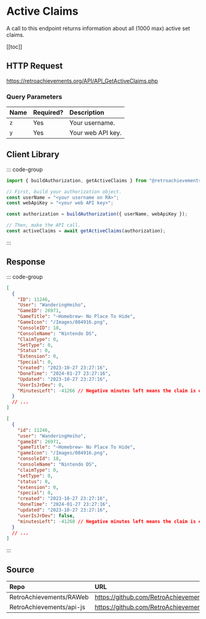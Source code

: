 <script setup>
import SampleRequest from '../components/SampleRequest.vue';
</script>

# Active Claims

A call to this endpoint returns information about all (1000 max) active set claims.

[[toc]]

## HTTP Request

<SampleRequest httpVerb="GET">https://retroachievements.org/API/API_GetActiveClaims.php</SampleRequest>

### Query Parameters

| Name | Required? | Description       |
| :--- | :-------- | :---------------- |
| `z`  | Yes       | Your username.    |
| `y`  | Yes       | Your web API key. |

## Client Library

::: code-group

```ts [NodeJS]
import { buildAuthorization, getActiveClaims } from "@retroachievements/api";

// First, build your authorization object.
const userName = "<your username on RA>";
const webApiKey = "<your web API key>";

const authorization = buildAuthorization({ userName, webApiKey });

// Then, make the API call.
const activeClaims = await getActiveClaims(authorization);
```

:::

## Response

::: code-group

```json [HTTP Response]
[
  {
    "ID": 11246,
    "User": "WanderingHeiho",
    "GameID": 26971,
    "GameTitle": "~Homebrew~ No Place To Hide",
    "GameIcon": "/Images/084916.png",
    "ConsoleID": 18,
    "ConsoleName": "Nintendo DS",
    "ClaimType": 0,
    "SetType": 0,
    "Status": 0,
    "Extension": 0,
    "Special": 0,
    "Created": "2023-10-27 23:27:16",
    "DoneTime": "2024-01-27 23:27:16",
    "Updated": "2023-10-27 23:27:16",
    "UserIsJrDev": 0,
    "MinutesLeft": -41266 // Negative minutes left means the claim is expired.
  }
  // ...
]
```

```json [NodeJS]
[
  {
    "id": 11246,
    "user": "WanderingHeiho",
    "gameId": 26971,
    "gameTitle": "~Homebrew~ No Place To Hide",
    "gameIcon": "/Images/084916.png",
    "consoleId": 18,
    "consoleName": "Nintendo DS",
    "claimType": 0,
    "setType": 0,
    "status": 0,
    "extension": 0,
    "special": 0,
    "created": "2023-10-27 23:27:16",
    "doneTime": "2024-01-27 23:27:16",
    "updated": "2023-10-27 23:27:16",
    "userIsJrDev": false,
    "minutesLeft": -41268 // Negative minutes left means the claim is expired.
  }
  // ...
]
```

:::

## Source

| Repo                     | URL                                                                                       |
| :----------------------- | :---------------------------------------------------------------------------------------- |
| RetroAchievements/RAWeb  | https://github.com/RetroAchievements/RAWeb/blob/master/public/API/API_GetActiveClaims.php |
| RetroAchievements/api-js | https://github.com/RetroAchievements/api-js/blob/main/src/feed/getActiveClaims.ts         |
